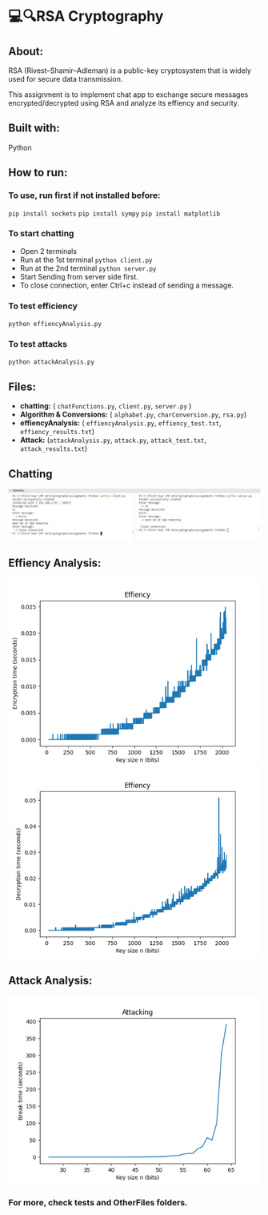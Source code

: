 # 💻🔍RSA Cryptography 

## About:
RSA (Rivest–Shamir–Adleman) is a public-key cryptosystem that is widely used for secure data
transmission.

This assignment is to implement chat app to exchange secure messages encrypted/decrypted using RSA and analyze its effiency and security.

## Built with:
Python
## How to run:
### To use, run first if not installed before:
`pip install sockets` `pip install sympy` `pip install matplotlib`

### To start chatting
- Open 2 terminals
- Run at the 1st terminal `python client.py`
- Run at the 2nd terminal `python server.py`
- Start Sending from server side first.
- To close connection, enter Ctrl+c instead of sending a message.

### To test efficiency 
`python effiencyAnalysis.py`
### To test attacks 
`python attackAnalysis.py`

## Files:
- **chatting:**  ( `chatFunctions.py`, `client.py`, `server.py` )
- **Algorithm & Conversions:** ( `alphabet.py`, `charConversion.py`, `rsa.py`)
- **effiencyAnalysis:** ( `effiencyAnalysis.py`, `effiency_test.txt`, `effiency_results.txt`)
- **Attack:** (`attackAnalysis.py`, `attack.py`, `attack_test.txt`, `attack_results.txt`)

## Chatting 
![Alt Text](tests/chat_test/chatting.png)
## Effiency Analysis:
![Alt Text](tests/eff_test1/Figure_1.png)
![Alt Text](tests/eff_test1/Figure_2.png)

## Attack Analysis:
![Alt Text](tests/attack_test/attack_figure.png)
### For more, check tests and OtherFiles folders.


